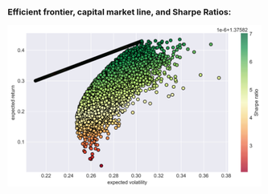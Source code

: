 ### Efficient frontier, capital market line, and Sharpe Ratios:

<img src="./Efficient_frontier.png" width="700">
